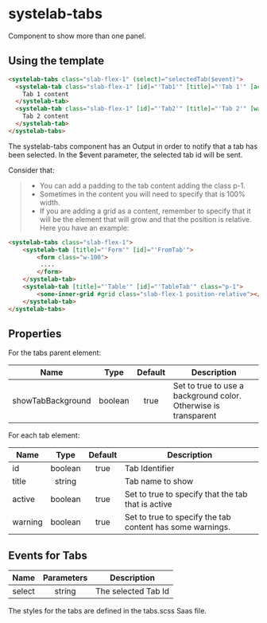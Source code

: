 # systelab-tabs

Component to show more than one panel.

## Using the template

```html
<systelab-tabs class="slab-flex-1" (select)="selectedTab($event)">
  <systelab-tab class="slab-flex-1" [id]="'Tab1'" [title]="'Tab 1'" [active]="true">
    Tab 1 content
  </systelab-tab>
  <systelab-tab class="slab-flex-1" [id]="'Tab2'" [title]="'Tab 2'" [warning]="true">
    Tab 2 content
  </systelab-tab>
</systelab-tabs>
```

The systelab-tabs component has an Output in order to notify that a tab has been selected. In the $event parameter, the selected tab id will be sent.

Consider that:
> - You can add a padding to the tab content adding the class p-1.
> - Sometimes in the content you will need to specify that is 100% width.
> - If you are adding a grid as a content, remember to specify that it will be the element that will grow and that the position is relative. Here you have an example:

```html
<systelab-tabs class="slab-flex-1">
    <systelab-tab [title]="'Form'" [id]="'FromTab'">
        <form class="w-100">
         ....
        </form>
    </systelab-tab>
    <systelab-tab [title]="'Table'" [id]="'TableTab'" class="p-1">
        <some-inner-grid #grid class="slab-flex-1 position-relative"></some-inner-grid>
    </systelab-tab>
</systelab-tabs>
```


## Properties

For the tabs parent element:

| Name | Type | Default | Description |
| ---- |:----:|:-------:| ----------- |
| showTabBackground | boolean | true | Set to true to use a background color. Otherwise is transparent |

For each tab element:

| Name | Type | Default | Description |
| ---- |:----:|:-------:| ----------- |
| id | boolean | true | Tab Identifier |
| title | string | | Tab name to show |
| active | boolean | true | Set to true to specify that the tab that is active |
| warning | boolean | true | Set to true to specify the tab content has some warnings. |


## Events for Tabs

| Name | Parameters | Description |
| ---- |:----------:| ------------|
| select | string | The selected Tab Id |


The styles for the tabs are defined in the tabs.scss Saas file.